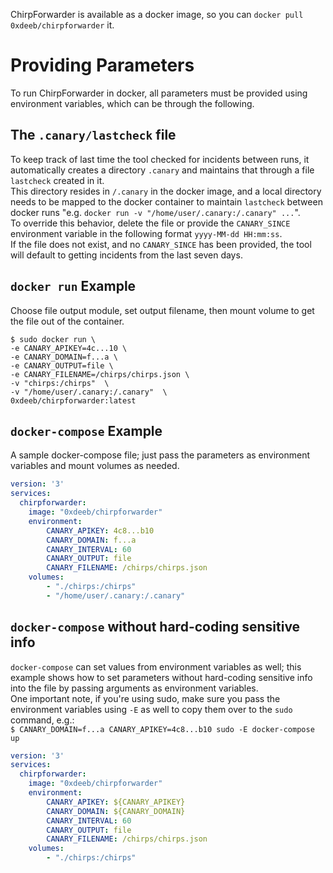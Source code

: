 ChirpForwarder is available as a docker image, so you can `docker pull 0xdeeb/chirpforwarder` it.  
# Providing Parameters 
To run ChirpForwarder in docker, all parameters must be provided using environment variables, which can be through the following.
## The `.canary/lastcheck` file
To keep track of last time the tool checked for incidents between runs, it automatically creates a directory `.canary` and maintains that through a file `lastcheck` created in it.  
This directory resides in `/.canary` in the docker image, and a local directory needs to be mapped to the docker container to maintain `lastcheck` between docker runs "e.g. `docker run -v "/home/user/.canary:/.canary" ...`".  
To override this behavior, delete the file or provide the `CANARY_SINCE` environment variable in the following format `yyyy-MM-dd HH:mm:ss`.  
If the file does not exist, and no `CANARY_SINCE` has been provided, the tool will default to getting incidents from the last seven days.
## `docker run` Example
Choose file output module, set output filename, then mount volume to get the file out of the container.
```
$ sudo docker run \
-e CANARY_APIKEY=4c...10 \
-e CANARY_DOMAIN=f...a \
-e CANARY_OUTPUT=file \
-e CANARY_FILENAME=/chirps/chirps.json \
-v "chirps:/chirps"  \
-v "/home/user/.canary:/.canary"  \
0xdeeb/chirpforwarder:latest
```
## `docker-compose` Example
A sample docker-compose file; just pass the parameters as environment variables and mount volumes as needed.
```yaml
version: '3'
services:
  chirpforwarder:
    image: "0xdeeb/chirpforwarder"
    environment: 
        CANARY_APIKEY: 4c8...b10
        CANARY_DOMAIN: f...a
        CANARY_INTERVAL: 60
        CANARY_OUTPUT: file
        CANARY_FILENAME: /chirps/chirps.json
    volumes:
        - "./chirps:/chirps"
        - "/home/user/.canary:/.canary"
```
## `docker-compose` without hard-coding sensitive info
`docker-compose` can set values from environment variables as well; this example shows how to set parameters without hard-coding sensitive info into the file by passing arguments as environment variables.  
One important note, if you're using sudo, make sure you pass the environment variables using `-E` as well to copy them over to the `sudo` command, e.g.:  
`$ CANARY_DOMAIN=f...a CANARY_APIKEY=4c8...b10 sudo -E docker-compose up`  
```yaml
version: '3'
services:
  chirpforwarder:
    image: "0xdeeb/chirpforwarder"
    environment: 
        CANARY_APIKEY: ${CANARY_APIKEY}
        CANARY_DOMAIN: ${CANARY_DOMAIN}
        CANARY_INTERVAL: 60
        CANARY_OUTPUT: file
        CANARY_FILENAME: /chirps/chirps.json
    volumes:
        - "./chirps:/chirps"
```
